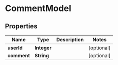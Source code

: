 

# CommentModel


## Properties

| Name | Type | Description | Notes |
|------------ | ------------- | ------------- | -------------|
|**userId** | **Integer** |  |  [optional] |
|**comment** | **String** |  |  [optional] |



